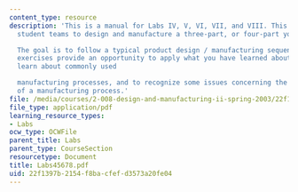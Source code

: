 ```yaml
---
content_type: resource
description: 'This is a manual for Labs IV, V, VI, VII, and VIII. This exercise requires
  student teams to design and manufacture a three-part, or four-part yo-yo.

  The goal is to follow a typical product design / manufacturing sequence.  These
  exercises provide an opportunity to apply what you have learned about CAD/CAM, to
  learn about commonly used

  manufacturing processes, and to recognize some issues concerning the optimization
  of a manufacturing process.'
file: /media/courses/2-008-design-and-manufacturing-ii-spring-2003/22f1397b2154f8bacfefd3573a20fe04_Labs45678.pdf
file_type: application/pdf
learning_resource_types:
- Labs
ocw_type: OCWFile
parent_title: Labs
parent_type: CourseSection
resourcetype: Document
title: Labs45678.pdf
uid: 22f1397b-2154-f8ba-cfef-d3573a20fe04
---
```

